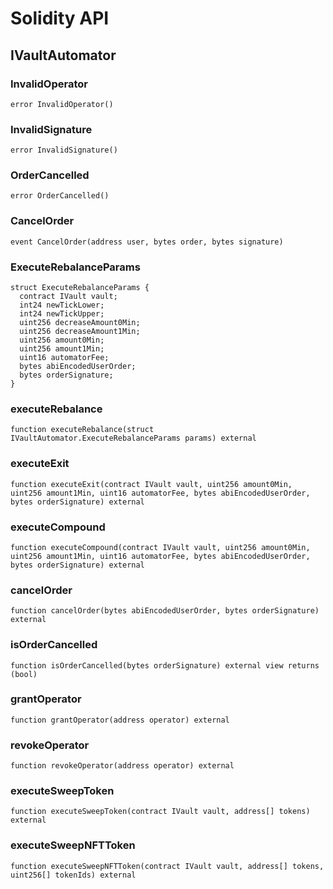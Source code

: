 # Solidity API

## IVaultAutomator

### InvalidOperator

```solidity
error InvalidOperator()
```

### InvalidSignature

```solidity
error InvalidSignature()
```

### OrderCancelled

```solidity
error OrderCancelled()
```

### CancelOrder

```solidity
event CancelOrder(address user, bytes order, bytes signature)
```

### ExecuteRebalanceParams

```solidity
struct ExecuteRebalanceParams {
  contract IVault vault;
  int24 newTickLower;
  int24 newTickUpper;
  uint256 decreaseAmount0Min;
  uint256 decreaseAmount1Min;
  uint256 amount0Min;
  uint256 amount1Min;
  uint16 automatorFee;
  bytes abiEncodedUserOrder;
  bytes orderSignature;
}
```

### executeRebalance

```solidity
function executeRebalance(struct IVaultAutomator.ExecuteRebalanceParams params) external
```

### executeExit

```solidity
function executeExit(contract IVault vault, uint256 amount0Min, uint256 amount1Min, uint16 automatorFee, bytes abiEncodedUserOrder, bytes orderSignature) external
```

### executeCompound

```solidity
function executeCompound(contract IVault vault, uint256 amount0Min, uint256 amount1Min, uint16 automatorFee, bytes abiEncodedUserOrder, bytes orderSignature) external
```

### cancelOrder

```solidity
function cancelOrder(bytes abiEncodedUserOrder, bytes orderSignature) external
```

### isOrderCancelled

```solidity
function isOrderCancelled(bytes orderSignature) external view returns (bool)
```

### grantOperator

```solidity
function grantOperator(address operator) external
```

### revokeOperator

```solidity
function revokeOperator(address operator) external
```

### executeSweepToken

```solidity
function executeSweepToken(contract IVault vault, address[] tokens) external
```

### executeSweepNFTToken

```solidity
function executeSweepNFTToken(contract IVault vault, address[] tokens, uint256[] tokenIds) external
```

